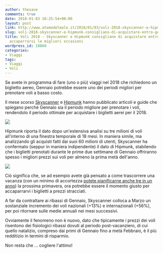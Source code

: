 ```yaml
---
author: thesave
comments: true
date: 2018-01-03 16:25:54+00:00
layout: post
link: http://www.atomodelmale.it/2018/01/03/voli-2018-skyscanner-e-hipmunk-consigliano-di-acquistare-entro-gennaio-per-accaparrarsi-le-migliori-occasioni/
slug: voli-2018-skyscanner-e-hipmunk-consigliano-di-acquistare-entro-gennaio-per-accaparrarsi-le-migliori-occasioni
title: Voli 2018 - Skyscanner e Hipmunk consigliano di acquistare entro Gennaio per
  accaparrarsi le migliori occasioni
wordpress_id: 18860
categories:
- Viaggi
tags:
- Viaggi
- Voli
---
```


Se avete in programma di fare (uno o più) viaggi nel 2018 che richiedono un biglietto aereo, Gennaio potrebbe essere uno dei periodi migliori per prenotare voli a basso costo.

Il mese scorso [Skyscanner](https://www.prnewswire.com/news-releases/january-is-your-best-time-to-book-cheap-flights-in-2018-300570170.html) e [Hipmunk](https://www.hipmunk.com/tailwind/when-to-go-2018-hipmunks-annual-travel-planning-guide/) hanno pubblicato articoli e guide che spiegano perché Gennaio sia il periodo migliore per prenotare i voli, rendendolo il periodo ottimale per acquistare i biglietti aerei per il 2018.

![](http://www.atomodelmale.it/wp-content/uploads/2018/01/skyscanner.png)

Hipmunk riporta il dato dopo un'estensiva analisi su tre milioni di voli all'interno di una finestra temporale di 18 mesi. In maniera simile, ma analizzando gli acquisti fatti dai suoi 60 milioni di utenti, Skyscanner ha confermato (seppur in maniera indipendente) il dato di Hipmunk, stabilendo che i biglietti prenotati durante le prime due settimane di Gennaio offriranno spesso i migliori prezzi sui voli per almeno la prima metà dell'anno.

![](http://www.atomodelmale.it/wp-content/uploads/2018/01/when.gif)

Ciò significa che, se ad esempio avete già pensato a come trascorrere una vacanza (con un minimo di accortezza [potete pianificarne anche tre in un anno](http://www.atomodelmale.it/2017/12/30/approfittate-del-nuovo-anno-per-pianificare-le-vostre-vacanze/)) la prossima primavera, ora potrebbe essere il momento giusto per accaparrarvi i biglietti a prezzi stracciati.

A far da contraltare ai ribassi di Gennaio, Skyscanner colloca a Marzo un sostanziale incremento dei voli nazionali (+13%) e internazionali (+56%), per poi ritornare sulle medie annuali nei mesi successivi.



Ovviamente il fenomeno non è nuovo, dato che tipicamente i prezzi dei voli risentono dei fisiologici ribassi dovuti al periodo post-vacanziero, di cui quello natalizio, compreso dai primi di Gennaio fino a metà Febbraio, è il più redditizio in termini di risparmio.

Non resta che ... cogliere l'attimo!
